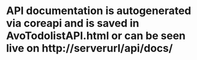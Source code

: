 # API documentation is autogenerated via coreapi and is saved in AvoTodolistAPI.html or can be seen live on http://serverurl/api/docs/
